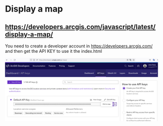 # Display a map

## https://developers.arcgis.com/javascript/latest/display-a-map/


You need to create a developer account in https://developers.arcgis.com/ and then get the API KEY to use it the index.html

![My Image](example.png)
